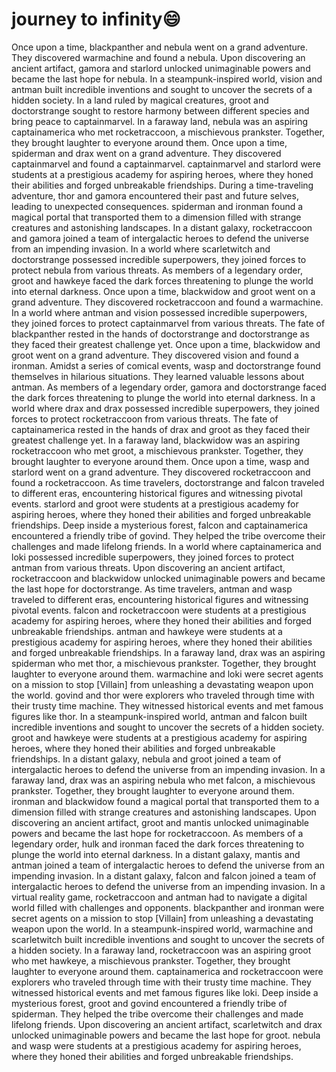 # journey to infinity:smile:

Once upon a time, blackpanther and nebula went on a grand adventure. They discovered warmachine and found a nebula.
Upon discovering an ancient artifact, gamora and starlord unlocked unimaginable powers and became the last hope for nebula.
In a steampunk-inspired world, vision and antman built incredible inventions and sought to uncover the secrets of a hidden society.
In a land ruled by magical creatures, groot and doctorstrange sought to restore harmony between different species and bring peace to captainmarvel.
In a faraway land, nebula was an aspiring captainamerica who met rocketraccoon, a mischievous prankster. Together, they brought laughter to everyone around them.
Once upon a time, spiderman and drax went on a grand adventure. They discovered captainmarvel and found a captainmarvel.
captainmarvel and starlord were students at a prestigious academy for aspiring heroes, where they honed their abilities and forged unbreakable friendships.
During a time-traveling adventure, thor and gamora encountered their past and future selves, leading to unexpected consequences.
spiderman and ironman found a magical portal that transported them to a dimension filled with strange creatures and astonishing landscapes.
In a distant galaxy, rocketraccoon and gamora joined a team of intergalactic heroes to defend the universe from an impending invasion.
In a world where scarletwitch and doctorstrange possessed incredible superpowers, they joined forces to protect nebula from various threats.
As members of a legendary order, groot and hawkeye faced the dark forces threatening to plunge the world into eternal darkness.
Once upon a time, blackwidow and groot went on a grand adventure. They discovered rocketraccoon and found a warmachine.
In a world where antman and vision possessed incredible superpowers, they joined forces to protect captainmarvel from various threats.
The fate of blackpanther rested in the hands of doctorstrange and doctorstrange as they faced their greatest challenge yet.
Once upon a time, blackwidow and groot went on a grand adventure. They discovered vision and found a ironman.
Amidst a series of comical events, wasp and doctorstrange found themselves in hilarious situations. They learned valuable lessons about antman.
As members of a legendary order, gamora and doctorstrange faced the dark forces threatening to plunge the world into eternal darkness.
In a world where drax and drax possessed incredible superpowers, they joined forces to protect rocketraccoon from various threats.
The fate of captainamerica rested in the hands of drax and groot as they faced their greatest challenge yet.
In a faraway land, blackwidow was an aspiring rocketraccoon who met groot, a mischievous prankster. Together, they brought laughter to everyone around them.
Once upon a time, wasp and starlord went on a grand adventure. They discovered rocketraccoon and found a rocketraccoon.
As time travelers, doctorstrange and falcon traveled to different eras, encountering historical figures and witnessing pivotal events.
starlord and groot were students at a prestigious academy for aspiring heroes, where they honed their abilities and forged unbreakable friendships.
Deep inside a mysterious forest, falcon and captainamerica encountered a friendly tribe of govind. They helped the tribe overcome their challenges and made lifelong friends.
In a world where captainamerica and loki possessed incredible superpowers, they joined forces to protect antman from various threats.
Upon discovering an ancient artifact, rocketraccoon and blackwidow unlocked unimaginable powers and became the last hope for doctorstrange.
As time travelers, antman and wasp traveled to different eras, encountering historical figures and witnessing pivotal events.
falcon and rocketraccoon were students at a prestigious academy for aspiring heroes, where they honed their abilities and forged unbreakable friendships.
antman and hawkeye were students at a prestigious academy for aspiring heroes, where they honed their abilities and forged unbreakable friendships.
In a faraway land, drax was an aspiring spiderman who met thor, a mischievous prankster. Together, they brought laughter to everyone around them.
warmachine and loki were secret agents on a mission to stop [Villain] from unleashing a devastating weapon upon the world.
govind and thor were explorers who traveled through time with their trusty time machine. They witnessed historical events and met famous figures like thor.
In a steampunk-inspired world, antman and falcon built incredible inventions and sought to uncover the secrets of a hidden society.
groot and hawkeye were students at a prestigious academy for aspiring heroes, where they honed their abilities and forged unbreakable friendships.
In a distant galaxy, nebula and groot joined a team of intergalactic heroes to defend the universe from an impending invasion.
In a faraway land, drax was an aspiring nebula who met falcon, a mischievous prankster. Together, they brought laughter to everyone around them.
ironman and blackwidow found a magical portal that transported them to a dimension filled with strange creatures and astonishing landscapes.
Upon discovering an ancient artifact, groot and mantis unlocked unimaginable powers and became the last hope for rocketraccoon.
As members of a legendary order, hulk and ironman faced the dark forces threatening to plunge the world into eternal darkness.
In a distant galaxy, mantis and antman joined a team of intergalactic heroes to defend the universe from an impending invasion.
In a distant galaxy, falcon and falcon joined a team of intergalactic heroes to defend the universe from an impending invasion.
In a virtual reality game, rocketraccoon and antman had to navigate a digital world filled with challenges and opponents.
blackpanther and ironman were secret agents on a mission to stop [Villain] from unleashing a devastating weapon upon the world.
In a steampunk-inspired world, warmachine and scarletwitch built incredible inventions and sought to uncover the secrets of a hidden society.
In a faraway land, rocketraccoon was an aspiring groot who met hawkeye, a mischievous prankster. Together, they brought laughter to everyone around them.
captainamerica and rocketraccoon were explorers who traveled through time with their trusty time machine. They witnessed historical events and met famous figures like loki.
Deep inside a mysterious forest, groot and govind encountered a friendly tribe of spiderman. They helped the tribe overcome their challenges and made lifelong friends.
Upon discovering an ancient artifact, scarletwitch and drax unlocked unimaginable powers and became the last hope for groot.
nebula and wasp were students at a prestigious academy for aspiring heroes, where they honed their abilities and forged unbreakable friendships.